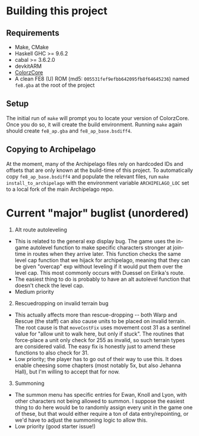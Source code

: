 # Building this project

## Requirements

- Make, CMake
- Haskell GHC >= 9.6.2
- cabal >= 3.6.2.0
- devkitARM
- [ColorzCore](https://github.com/FireEmblemUniverse/ColorzCore)
- A clean FE8 (U) ROM (md5: `005531fef9efbb642095fb8f64645236`) named `fe8.gba`
  at the root of the project

## Setup

The initial run of `make` will prompt you to locate your version of ColorzCore.
Once you do so, it will create the build environment. Running `make` again
should create `fe8_ap.gba` and `fe8_ap_base.bsdiff4`.

## Copying to Archipelago

At the moment, many of the Archipelago files rely on hardcoded IDs and offsets
that are only known at the build-time of this project. To automatically copy
`fe8_ap_base.bsdiff4` and populate the relevant files, run
`make install_to_archipelago` with the environment variable `ARCHIPELAGO_LOC`
set to a local fork of the main Archipelago repo.

# Current "major" buglist (unordered)

1. Alt route autoleveling
  - This is related to the general exp display bug. The game uses the in-game
    autolevel function to make specific characters stronger at join-time in
    routes when they arrive later. This function checks the same level cap
    function that we hijack for archipelago, meaning that they can be given
    "overcap" exp without leveling if it would put them over the level cap.
    This most commonly occurs with Duessel on Eirika's route.
  - The easiest thing to do is probably to have an alt autolevel function that
    doesn't check the level cap.
  - Medium priority
2. Rescuedropping on invalid terrain bug
  - This actually affects more than rescue-dropping -- both Warp and Rescue (the
    staff) can also cause units to be placed on invalid terrain. The root cause
    is that `moveCostFix` uses movement cost 31 as a sentinel value for "allow
    unit to walk here, but only if stuck". The routines that force-place a unit
    only check for 255 as invalid, so such terrain types are considered valid.
    The easy fix is honestly just to amend these functions to also check for 31.
  - Low priority; the player has to go out of their way to use this. It does
    enable cheesing some chapters (most notably 5x, but also Jehanna Hall), but
    I'm willing to accept that for now.
3. Summoning
  - The summon menu has specific entries for Ewan, Knoll and Lyon, with other
    characters not being allowed to summon. I suppose the easiest thing to do
    here would be to randomly assign every unit in the game one of these, but
    that would either require a ton of data entry/repointing, or we'd have to
    adjust the summoning logic to allow this.
  - Low priority (good starter issue!)
